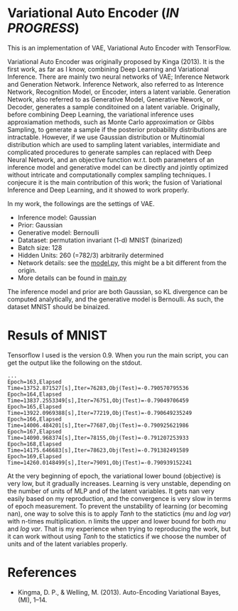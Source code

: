 # Variational Auto Encoder (*IN PROGRESS*)

This is an implementation of VAE, Variational Auto Encoder with TensorFlow.

Variational Auto Encoder was originally proposed by Kinga (2013). It is the first work, as far as I know, combining Deep Learning and Variational Inference. There are mainly two neural networks of VAE; Inference Network and Generation Network. Inference Network, also referred to as Interence Network, Recognition Model, or Encoder, inters a latent variable. Generation Network, also referred to as Generative Model, Generative Nework, or Decoder, generates a sample conditoined on a latent variable. Originally, before combining Deep Learning, the variational inference uses approxiamation methods, such as Monte Carlo approximation or Gibbs Sampling, to generate a sample if the posterior probability distributions are intractable. However, if we use Gaussian distribution or Multinomial distribution which are used to sampling latent variables, intermidiate and complicated procedures to generate samples can replaced with Deep Neural Network, and an objective function w.r.t. both parameters of an inference model and generative model can be directly and jointly optimized without intricate and computationally complex sampling techniques. I conjecure it is the main contribution of this work; the fusion of Variational Inference and Deep Learning, and it showed to work properly.

In my work, the followings are the settings of VAE.

- Inference model: Gaussian
- Prior: Gaussian
- Generative model: Bernoulli
- Datataset: permutation invariant (1-d) MNIST (binarized)
- Batch size: 128
- Hidden Units: 260 (=782/3) arbitrarily determined
- Network details: see the [model.py](https://github.com/kzky/languages/blob/master/python/tensorflow/vae/model.py), this might be a bit different from the origin.
- More details can be found in [main.py](https://github.com/kzky/languages/blob/master/python/tensorflow/vae/main.py)

The inference model and  prior are both Gaussian, so KL divergence can be computed analytically, and the generative model is Bernoulli. As such, the dataset MNIST should be binaized.


# Resuls of MNIST

Tensorflow  I used is the version 0.9. When you run the main script, you can get the output like the following on the stdout.

```
...
Epoch=163,Elapsed Time=13752.871527[s],Iter=76283,Obj(Test)=-0.790570795536
Epoch=164,Elapsed Time=13837.2553349[s],Iter=76751,Obj(Test)=-0.79049706459
Epoch=165,Elapsed Time=13922.0969388[s],Iter=77219,Obj(Test)=-0.790649235249
Epoch=166,Elapsed Time=14006.484201[s],Iter=77687,Obj(Test)=-0.790925621986
Epoch=167,Elapsed Time=14090.968374[s],Iter=78155,Obj(Test)=-0.791207253933
Epoch=168,Elapsed Time=14175.646683[s],Iter=78623,Obj(Test)=-0.791382491589
Epoch=169,Elapsed Time=14260.0148499[s],Iter=79091,Obj(Test)=-0.790939152241
```

At the very beginning of epoch, the variational lower bound (objective) is very low, but it gradually increases. Learning is very unstable, depending on the number of units of MLP and of the latent variables. It gets nan very easily based on my reproduction, and the convergence is very slow in terms of epoch measurement. To prevent the unstability of learning (or becoming nan), one way to solve this is to apply *Tanh* to the statictics (*mu* and *log var*) with n-times multiplication. n limits the upper and lower bound for both *mu* and *log var*. That is my experience when trying to reproducing the work, but it can work without using *Tanh* to the statictics if we choose the number of units and of the latent variables properly.

# References
- Kingma, D. P., & Welling, M. (2013). Auto-Encoding Variational Bayes, (Ml), 1–14.
